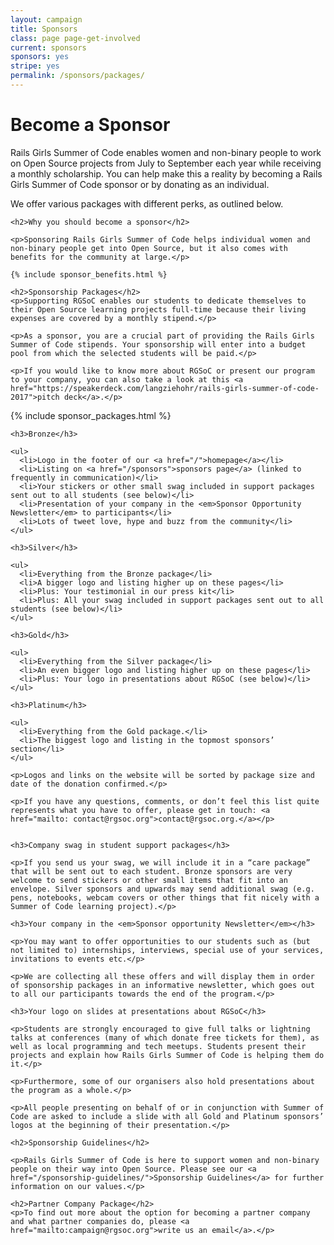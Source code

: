 ```yaml
---
layout: campaign
title: Sponsors
class: page page-get-involved
current: sponsors
sponsors: yes
stripe: yes
permalink: /sponsors/packages/
---
```


<div class="row">
  <div class="col-md-8 col-md-offset-2">
    <h1>Become a Sponsor</h1>
    <p>Rails Girls Summer of Code enables women and non-binary people to work on Open Source projects from July to September each year while receiving a monthly scholarship. You can help make this a reality by becoming a Rails Girls Summer of Code sponsor or by donating as an individual.</p>
    <p>We offer various packages with different perks, as outlined below.</p>

    <h2>Why you should become a sponsor</h2>

    <p>Sponsoring Rails Girls Summer of Code helps individual women and non-binary people get into Open Source, but it also comes with benefits for the community at large.</p>

    {% include sponsor_benefits.html %}

    <h2>Sponsorship Packages</h2>
    <p>Supporting RGSoC enables our students to dedicate themselves to their Open Source learning projects full-time because their living expenses are covered by a monthly stipend.</p>

    <p>As a sponsor, you are a crucial part of providing the Rails Girls Summer of Code stipends. Your sponsorship will enter into a budget pool from which the selected students will be paid.</p>

    <p>If you would like to know more about RGSoC or present our program to your company, you can also take a look at this <a href="https://speakerdeck.com/langziehohr/rails-girls-summer-of-code-2017">pitch deck</a>.</p>
  </div>
</div>

<div class="row">
  <div class="col-md-12">
    {% include sponsor_packages.html %}
  </div>
</div>

<div class="row">
  <div class="col-md-8 col-md-offset-2">

    <h3>Bronze</h3>

    <ul>
      <li>Logo in the footer of our <a href="/">homepage</a></li>
      <li>Listing on <a href="/sponsors">sponsors page</a> (linked to frequently in communication)</li>
      <li>Your stickers or other small swag included in support packages sent out to all students (see below)</li>
      <li>Presentation of your company in the <em>Sponsor Opportunity Newsletter</em> to participants</li>
      <li>Lots of tweet love, hype and buzz from the community</li>
    </ul>

    <h3>Silver</h3>

    <ul>
      <li>Everything from the Bronze package</li>
      <li>A bigger logo and listing higher up on these pages</li>
      <li>Plus: Your testimonial in our press kit</li>
      <li>Plus: All your swag included in support packages sent out to all students (see below)</li>
    </ul>

    <h3>Gold</h3>

    <ul>
      <li>Everything from the Silver package</li>
      <li>An even bigger logo and listing higher up on these pages</li>
      <li>Plus: Your logo in presentations about RGSoC (see below)</li>
    </ul>

    <h3>Platinum</h3>

    <ul>
      <li>Everything from the Gold package.</li>
      <li>The biggest logo and listing in the topmost sponsors’ section</li>
    </ul>

    <p>Logos and links on the website will be sorted by package size and date of the donation confirmed.</p>

    <p>If you have any questions, comments, or don’t feel this list quite represents what you have to offer, please get in touch: <a href="mailto: contact@rgsoc.org">contact@rgsoc.org.</a></p>


    <h3>Company swag in student support packages</h3>

    <p>If you send us your swag, we will include it in a “care package” that will be sent out to each student. Bronze sponsors are very welcome to send stickers or other small items that fit into an envelope. Silver sponsors and upwards may send additional swag (e.g. pens, notebooks, webcam covers or other things that fit nicely with a Summer of Code learning project).</p>

    <h3>Your company in the <em>Sponsor opportunity Newsletter</em></h3>

    <p>You may want to offer opportunities to our students such as (but not limited to) internships, interviews, special use of your services, invitations to events etc.</p>

    <p>We are collecting all these offers and will display them in order of sponsorship packages in an informative newsletter, which goes out to all our participants towards the end of the program.</p>

    <h3>Your logo on slides at presentations about RGSoC</h3>

    <p>Students are strongly encouraged to give full talks or lightning talks at conferences (many of which donate free tickets for them), as well as local programming and tech meetups. Students present their projects and explain how Rails Girls Summer of Code is helping them do it.</p>

    <p>Furthermore, some of our organisers also hold presentations about the program as a whole.</p>

    <p>All people presenting on behalf of or in conjunction with Summer of Code are asked to include a slide with all Gold and Platinum sponsors’ logos at the beginning of their presentation.</p>

    <h2>Sponsorship Guidelines</h2>

    <p>Rails Girls Summer of Code is here to support women and non-binary people on their way into Open Source. Please see our <a href="/sponsorship-guidelines/">Sponsorship Guidelines</a> for further information on our values.</p>

    <h2>Partner Company Package</h2>
    <p>To find out more about the option for becoming a partner company and what partner companies do, please <a href="mailto:campaign@rgsoc.org">write us an email</a>.</p>

  </div>
</div>
